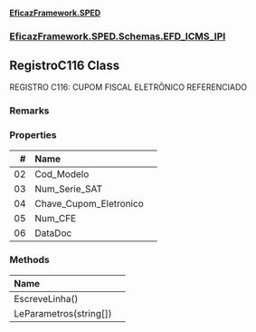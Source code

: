 #### [EficazFramework.SPED](EficazFrameworkSPED.md 'EficazFramework SPED')
### [EficazFramework.SPED.Schemas.EFD_ICMS_IPI](EficazFramework.SPED.Schemas.EFD_ICMS_IPI.md 'EficazFramework.SPED.Schemas.EFD_ICMS_IPI')

## RegistroC116 Class

REGISTRO C116: CUPOM FISCAL ELETRÔNICO REFERENCIADO

### Remarks
### Properties

| # | Name | |
| ---: | :--- | :--- |
| 02 | Cod_Modelo |  |
| 03 | Num_Serie_SAT |  |
| 04 | Chave_Cupom_Eletronico |  |
| 05 | Num_CFE |  |
| 06 | DataDoc |  |
### Methods

| Name | |
| :--- | :--- |
| EscreveLinha() |  |
| LeParametros(string[]) |  |
